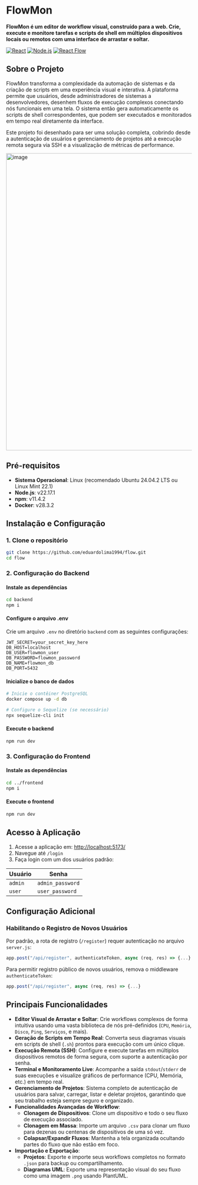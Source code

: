 # FlowMon

**FlowMon é um editor de workflow visual, construído para a web. Crie, execute e monitore tarefas e scripts de shell em múltiplos dispositivos locais ou remotos com uma interface de arrastar e soltar.**

[![React](https://img.shields.io/badge/React-18-blue?logo=react)](https://react.dev/)
[![Node.js](https://img.shields.io/badge/Node.js-20-green?logo=nodedotjs)](https://nodejs.org/)
[![React Flow](https://img.shields.io/badge/React_Flow-11-orange)](https://reactflow.dev/)

## Sobre o Projeto

FlowMon transforma a complexidade da automação de sistemas e da criação de scripts em uma experiência visual e interativa. A plataforma permite que usuários, desde administradores de sistemas a desenvolvedores, desenhem fluxos de execução complexos conectando nós funcionais em uma tela. O sistema então gera automaticamente os scripts de shell correspondentes, que podem ser executados e monitorados em tempo real diretamente da interface.

Este projeto foi desenhado para ser uma solução completa, cobrindo desde a autenticação de usuários e gerenciamento de projetos até a execução remota segura via SSH e a visualização de métricas de performance.

<img width="1596" height="806" alt="image" src="https://github.com/user-attachments/assets/989be006-9cfb-4348-b4ee-08918a5529bc" />

## Pré-requisitos

- **Sistema Operacional**: Linux (recomendado Ubuntu 24.04.2 LTS ou Linux Mint 22.1)
- **Node.js**: v22.17.1
- **npm**: v11.4.2
- **Docker**: v28.3.2

## Instalação e Configuração

### 1. Clone o repositório

```bash
git clone https://github.com/eduardolima1994/flow.git
cd flow
```

### 2. Configuração do Backend

#### Instale as dependências
```bash
cd backend
npm i
```

#### Configure o arquivo .env
Crie um arquivo `.env` no diretório `backend` com as seguintes configurações:

```env
JWT_SECRET=your_secret_key_here
DB_HOST=localhost 
DB_USER=flowmon_user
DB_PASSWORD=flowmon_password
DB_NAME=flowmon_db
DB_PORT=5432
```

#### Inicialize o banco de dados
```bash
# Inicie o contêiner PostgreSQL
docker compose up -d db

# Configure o Sequelize (se necessário)
npx sequelize-cli init
```

#### Execute o backend
```bash
npm run dev
```

### 3. Configuração do Frontend

#### Instale as dependências
```bash
cd ../frontend
npm i
```

#### Execute o frontend
```bash
npm run dev
```

## Acesso à Aplicação

1. Acesse a aplicação em: [http://localhost:5173/](http://localhost:5173/)
2. Navegue até `/login`
3. Faça login com um dos usuários padrão:

| Usuário | Senha |
|---------|-------|
| `admin` | `admin_password` |
| `user` | `user_password` |

## Configuração Adicional

### Habilitando o Registro de Novos Usuários

Por padrão, a rota de registro (`/register`) requer autenticação no arquivo `server.js`:

```javascript
app.post("/api/register", authenticateToken, async (req, res) => {...}
```

Para permitir registro público de novos usuários, remova o middleware `authenticateToken`:

```javascript
app.post("/api/register", async (req, res) => {...}
```

## Principais Funcionalidades

- **Editor Visual de Arrastar e Soltar**: Crie workflows complexos de forma intuitiva usando uma vasta biblioteca de nós pré-definidos (`CPU`, `Memória`, `Disco`, `Ping`, `Serviços`, e mais).
- **Geração de Scripts em Tempo Real**: Converta seus diagramas visuais em scripts de shell (`.sh`) prontos para execução com um único clique.
- **Execução Remota (SSH)**: Configure e execute tarefas em múltiplos dispositivos remotos de forma segura, com suporte a autenticação por senha.
- **Terminal e Monitoramento Live**: Acompanhe a saída `stdout`/`stderr` de suas execuções e visualize gráficos de performance (CPU, Memória, etc.) em tempo real.
- **Gerenciamento de Projetos**: Sistema completo de autenticação de usuários para salvar, carregar, listar e deletar projetos, garantindo que seu trabalho esteja sempre seguro e organizado.
- **Funcionalidades Avançadas de Workflow**:
  - **Clonagem de Dispositivos**: Clone um dispositivo e todo o seu fluxo de execução associado.
  - **Clonagem em Massa**: Importe um arquivo `.csv` para clonar um fluxo para dezenas ou centenas de dispositivos de uma só vez.
  - **Colapsar/Expandir Fluxos**: Mantenha a tela organizada ocultando partes do fluxo que não estão em foco.
- **Importação e Exportação**:
  - **Projetos**: Exporte e importe seus workflows completos no formato `.json` para backup ou compartilhamento.
  - **Diagramas UML**: Exporte uma representação visual do seu fluxo como uma imagem `.png` usando PlantUML.
